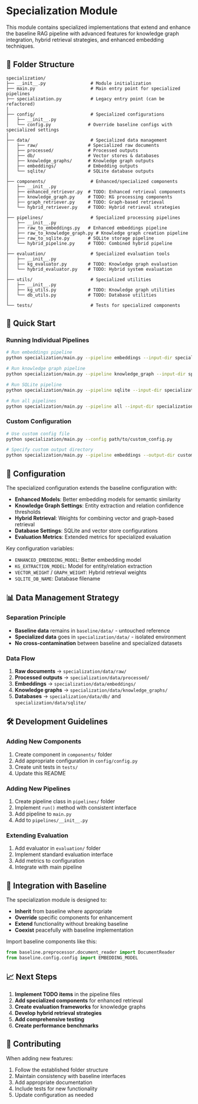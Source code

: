 # Specialization Module

This module contains specialized implementations that extend and enhance the baseline RAG pipeline with advanced features for knowledge graph integration, hybrid retrieval strategies, and enhanced embedding techniques.

## 📁 Folder Structure

```
specialization/
├── __init__.py                 # Module initialization
├── main.py                     # Main entry point for specialized pipelines
├── specialization.py           # Legacy entry point (can be refactored)
│
├── config/                     # Specialized configurations
│   ├── __init__.py
│   └── config.py              # Override baseline configs with specialized settings
│
├── data/                       # Specialized data management
│   ├── raw/                   # Specialized raw documents
│   ├── processed/             # Processed outputs
│   ├── db/                    # Vector stores & databases
│   ├── knowledge_graphs/      # Knowledge graph outputs
│   ├── embeddings/            # Embedding outputs
│   └── sqlite/                # SQLite database outputs
│
├── components/                 # Enhanced/specialized components
│   ├── __init__.py
│   ├── enhanced_retriever.py  # TODO: Enhanced retrieval components
│   ├── knowledge_graph.py     # TODO: KG processing components
│   ├── graph_retriever.py     # TODO: Graph-based retrieval
│   └── hybrid_retriever.py    # TODO: Hybrid retrieval strategies
│
├── pipelines/                  # Specialized processing pipelines
│   ├── __init__.py
│   ├── raw_to_embeddings.py   # Enhanced embeddings pipeline
│   ├── raw_to_knowledge_graph.py # Knowledge graph creation pipeline
│   ├── raw_to_sqlite.py       # SQLite storage pipeline
│   └── hybrid_pipeline.py     # TODO: Combined hybrid pipeline
│
├── evaluation/                 # Specialized evaluation tools
│   ├── __init__.py
│   ├── kg_evaluator.py        # TODO: Knowledge graph evaluation
│   └── hybrid_evaluator.py    # TODO: Hybrid system evaluation
│
├── utils/                      # Specialized utilities
│   ├── __init__.py
│   ├── kg_utils.py            # TODO: Knowledge graph utilities
│   └── db_utils.py            # TODO: Database utilities
│
└── tests/                      # Tests for specialized components
```

## 🚀 Quick Start

### Running Individual Pipelines

```bash
# Run embeddings pipeline
python specialization/main.py --pipeline embeddings --input-dir specialization/data/raw/

# Run knowledge graph pipeline  
python specialization/main.py --pipeline knowledge_graph --input-dir specialization/data/raw/

# Run SQLite pipeline
python specialization/main.py --pipeline sqlite --input-dir specialization/data/raw/

# Run all pipelines
python specialization/main.py --pipeline all --input-dir specialization/data/raw/
```

### Custom Configuration

```bash
# Use custom config file
python specialization/main.py --config path/to/custom_config.py

# Specify custom output directory
python specialization/main.py --pipeline embeddings --output-dir custom/output/path/
```

## 🔧 Configuration

The specialized configuration extends the baseline configuration with:

- **Enhanced Models**: Better embedding models for semantic similarity
- **Knowledge Graph Settings**: Entity extraction and relation confidence thresholds
- **Hybrid Retrieval**: Weights for combining vector and graph-based retrieval
- **Database Settings**: SQLite and vector store configurations
- **Evaluation Metrics**: Extended metrics for specialized evaluation

Key configuration variables:
- `ENHANCED_EMBEDDING_MODEL`: Better embedding model
- `KG_EXTRACTION_MODEL`: Model for entity/relation extraction
- `VECTOR_WEIGHT` / `GRAPH_WEIGHT`: Hybrid retrieval weights
- `SQLITE_DB_NAME`: Database filename

## 📊 Data Management Strategy

### Separation Principle
- **Baseline data** remains in `baseline/data/` - untouched reference
- **Specialized data** goes in `specialization/data/` - isolated environment
- **No cross-contamination** between baseline and specialized datasets

### Data Flow
1. **Raw documents** → `specialization/data/raw/`
2. **Processed outputs** → `specialization/data/processed/`
3. **Embeddings** → `specialization/data/embeddings/`
4. **Knowledge graphs** → `specialization/data/knowledge_graphs/`
5. **Databases** → `specialization/data/db/` and `specialization/data/sqlite/`

## 🛠️ Development Guidelines

### Adding New Components
1. Create component in `components/` folder
2. Add appropriate configuration in `config/config.py`
3. Create unit tests in `tests/`
4. Update this README

### Adding New Pipelines
1. Create pipeline class in `pipelines/` folder
2. Implement `run()` method with consistent interface
3. Add pipeline to `main.py`
4. Add to `pipelines/__init__.py`

### Extending Evaluation
1. Add evaluator in `evaluation/` folder
2. Implement standard evaluation interface
3. Add metrics to configuration
4. Integrate with main pipeline

## 🔗 Integration with Baseline

The specialization module is designed to:
- **Inherit** from baseline where appropriate
- **Override** specific components for enhancement
- **Extend** functionality without breaking baseline
- **Coexist** peacefully with baseline implementation

Import baseline components like this:
```python
from baseline.preprocessor.document_reader import DocumentReader
from baseline.config.config import EMBEDDING_MODEL
```

## 📈 Next Steps

1. **Implement TODO items** in the pipeline files
2. **Add specialized components** for enhanced retrieval
3. **Create evaluation frameworks** for knowledge graphs
4. **Develop hybrid retrieval strategies**
5. **Add comprehensive testing**
6. **Create performance benchmarks**

## 🤝 Contributing

When adding new features:
1. Follow the established folder structure
2. Maintain consistency with baseline interfaces
3. Add appropriate documentation
4. Include tests for new functionality
5. Update configuration as needed

